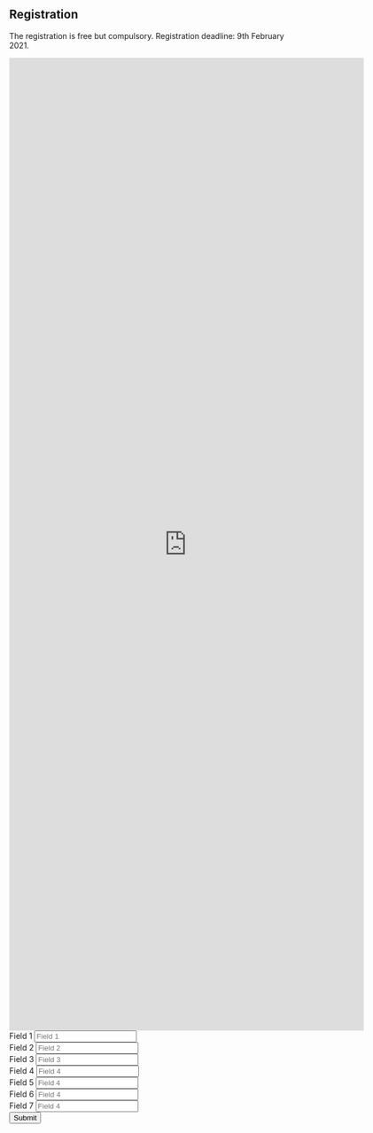 ## Registration

The registration is free but compulsory. Registration deadline: 9th February 2021.


<iframe src="https://docs.google.com/forms/d/e/1FAIpQLScDync9SFiZ8QTe_HtMi8P47mYH2len4Xcepf-unQVGwt0aPA/viewform?embedded=true" width="640" height="1757" frameborder="0" marginheight="0" marginwidth="0">Carregando…</iframe>


<form id="test-form">
  
  <div>
    <label>Field 1</label>
    <input type="text" name="name" placeholder="Field 1"/>
  </div>

  <div>
    <label>Field 2</label>
    <input type="text" name="email" placeholder="Field 2"/>
  </div>
  
  <div>
    <label>Field 3</label>
    <input type="text" name="affiliation" placeholder="Field 3"/>
  </div>
  
  <div>
    <label>Field 4</label>
    <input type="text" name="contribution" placeholder="Field 4"/>
  </div>

  <div>
    <label>Field 5</label>
    <input type="text" name="abstract" placeholder="Field 4"/>
  </div>

  <div>
    <label>Field 6</label>
    <input type="text" name="workshop" placeholder="Field 4"/>
  </div>

  <div>
    <label>Field 7</label>
    <input type="text" name="letter" placeholder="Field 4"/>
  </div>

  <div>
    <button type="submit" id="submit-form">Submit</button>
  </div>

</form>

<script>

var $form = $('form#test-form'),
    url = 'https://script.google.com/macros/s/AKfycby9aKGewUqCF_RE6JInpvEsG-YvUR7-hl0UwaDDo40RelEGs9oe/exec'

$('#submit-form').on('click', function(e) {
  e.preventDefault();
  var jqxhr = $.ajax({
    url: url,
    method: "GET",
    dataType: "json",
    data: $form.serializeObject()
  }).success(
    // do something
  );
})
</script>
